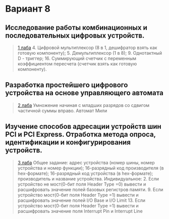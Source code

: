 # Вариант 8

## Исследование работы комбинационных и последовательных цифровых устройств.
> [1 лаба](https://github.com/Butonsusumom/AOKT/tree/master/1%20lab)
    4. Цифровой мультиплексор (8 в 1, дешифратор взять как готовую компоненту);
    5. Демультиплексор (1 в 8);
    9. Однотактный D - триггер;
    16. Суммирующий счетчик с переменным коэффициентом пересчета (счетчик взять как готовую компоненту).
    
    
## Разработка простейшего цифрового устройства на основе управляющего автомата
> [2 лаба](https://github.com/Butonsusumom/AOKT/tree/master/2%20lab)
    Умножение начиная с младших разрядов со сдвигом частичной суммы вправо. Автомат Мили
    
    
## Изучение способов адресации устройств шин PCI и PCI Express. Отработка  метода опроса, идентификации и конфигурирования устройств.
> [3 лаба](https://github.com/Butonsusumom/AOKT/tree/master/3%20lab)
    Общее задание:
     адрес устройства (номер шины,  номер устройства и номер функции);
     16-разрядный код производителя (в hex-формате);
     16-разрядный код устройства (в hex-формате);
     производитель и название устройства.
    Индивидуальное:
      2.	Если устройство не мост(0-бит поля Header Type =0) вывести  и расшифровать значение полей базовых регистров памяти.
      9.	Если устройство  мост(0-бит поля Header Type =1) вывести  и расшифровать значение полей I/O Base и I/O Limit
      13.	Если устройство  мост(0-бит поля Header Type =1) вывести  и расшифровать значение поля Interrupt Pin и Interrupt Line
